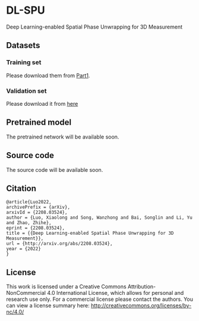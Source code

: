 # DL-SPU
Deep Learning-enabled Spatial Phase Unwrapping for 3D Measurement

## Datasets
### Training set  
Please download them from [Part1](https://pan.baidu.com/s/1j9VzSCGPLqq8LyEhst_62g?pwd=tyrw). 

### Validation set  
Please download it from [here](https://pan.baidu.com/s/1mEGDVNzrPY1YHOId_o4aVw?pwd=b86e)

## Pretrained model
The pretrained network will be available soon.

## Source code
The source code will be available soon.


## Citation
```
@article{Luo2022,
archivePrefix = {arXiv},
arxivId = {2208.03524},
author = {Luo, Xiaolong and Song, Wanzhong and Bai, Songlin and Li, Yu and Zhao, Zhihe},
eprint = {2208.03524},
title = {{Deep Learning-enabled Spatial Phase Unwrapping for 3D Measurement}},
url = {http://arxiv.org/abs/2208.03524},
year = {2022}
}
```

## License
This work is licensed under a Creative Commons Attribution-NonCommercial 4.0 International License, which allows for personal and research use only. For a commercial license please contact the authors. You can view a license summary here: http://creativecommons.org/licenses/by-nc/4.0/
